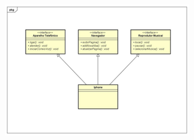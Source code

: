 ![Class Diagram](https://raw.githubusercontent.com/andersoncpdq/dio-estudo-poo-uml/main/img/diagram-iphone.jpg)
